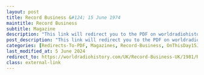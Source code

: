 ```yaml
---
layout: post
title: Record Business &#124; 15 June 1974
maintitle: Record Business
subtitle: Magazine
description: "This link will redirect you to the PDF on worldradiohistory.com Once your viewing the PDF search for &quot;zavaroni&quot;"
post_description: "This link will redirect you to the PDF on worldradiohistory.com Once your viewing the PDF search for &quot;zavaroni&quot;"
categories: [Redirects-To-PDF, Magazines, Record-Business, OnThisDay15June]
last_modified_at: 5 June 2024
redirect_to: https://worldradiohistory.com/UK/Record-Business-UK/1981/Record-Business-1981-06-15-S-OCR.pdf
class: external-link
---
```


